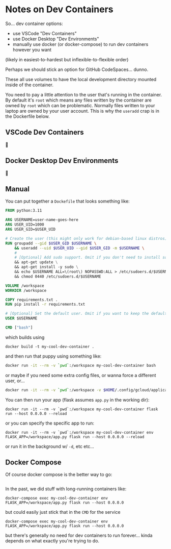 # Notes on Dev Containers

So... dev container options:
- use VSCode "Dev Containers"
- use Docker Desktop "Dev Environments"
- manually use docker (or docker-compose) to run dev containers however you want

(likely in easiest-to-hardest but inflexible-to-flexible order)

Perhaps we should stick an option for GitHub CodeSpaces... dunno.

These all use volumes to have the local development directory mounted inside of
the container.

You need to pay a little attention to the user that's running in the container.
By default it's `root` which means any files written by the container are owned
by `root` which can be problematic.  Normally files written to your laptop are
owned by your user account.  This is why the `useradd` crap is in the Dockerfile
below.


## VSCode Dev Containers

:shrug:


## Docker Desktop Dev Environments

:shrug:


## Manual

You can put together a `Dockefile` that looks something like:
```Dockerfile
FROM python:3.11

ARG USERNAME=user-name-goes-here
ARG USER_UID=1000
ARG USER_GID=$USER_UID

# Create the user (this might only work for debian-based linux distros)
RUN groupadd --gid $USER_GID $USERNAME \
    && useradd --uid $USER_UID --gid $USER_GID -m $USERNAME \
    #
    # [Optional] Add sudo support. Omit if you don't need to install software after connecting.
    && apt-get update \
    && apt-get install -y sudo \
    && echo $USERNAME ALL=\(root\) NOPASSWD:ALL > /etc/sudoers.d/$USERNAME \
    && chmod 0440 /etc/sudoers.d/$USERNAME

VOLUME /workspace
WORKDIR /workspace

COPY requirements.txt .
RUN pip install -r requirements.txt

# [Optional] Set the default user. Omit if you want to keep the default as root.
USER $USERNAME

CMD ["bash"]
```

which builds using
```
docker build -t my-cool-dev-container .
```

and then run that puppy using something like:
```bash
docker run -it --rm -v `pwd`:/workspace my-cool-dev-container bash
```

or maybe if you need some extra config files, or wanna force a different user, or...
```bash
docker run -it --rm -v `pwd`:/workspace -v $HOME/.config/gcloud/application_default_credentials.json:/workspace/.config/gcloud/application_default_credentials.json --user "$(id -u):$(id -g)" ghpc bash
```

You can then run your app (flask assumes `app.py` in the working dir):
```
docker run -it --rm -v `pwd`:/workspace my-cool-dev-container flask run --host 0.0.0.0 --reload
```

or you can specify the specific app to run:
```
docker run -it --rm -v `pwd`:/workspace my-cool-dev-container env FLASK_APP=/workspace/app.py flask run --host 0.0.0.0 --reload
```
or run it in the background w/ `-d`, etc etc...


## Docker Compose

Of course docker compose is the better way to go:
```docker-compose.yml
```

In the past, we did stuff with long-running containers like:
```
docker-compose exec my-cool-dev-container env FLASK_APP=/workspace/app.py flask run --host 0.0.0.0
```
but could easily just stick that in the `CMD` for the service
```
docker-compose exec my-cool-dev-container env FLASK_APP=/workspace/app.py flask run --host 0.0.0.0
```
but there's generally no need for dev containers to run forever... kinda
depends on what exactly you're trying to do.
